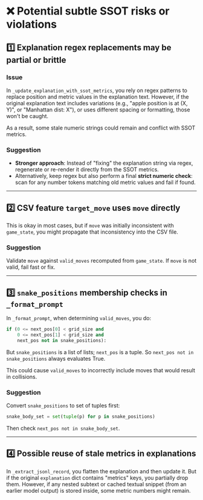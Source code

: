 # ❌ **Potential subtle SSOT risks or violations**

## 1️⃣ Explanation regex replacements may be partial or brittle

### Issue

In `_update_explanation_with_ssot_metrics`, you rely on regex patterns to replace position and metric values in the explanation text. However, if the original explanation text includes variations (e.g., "apple position is at (X, Y)", or "Manhattan dist: X"), or uses different spacing or formatting, those won't be caught.

As a result, some stale numeric strings could remain and conflict with SSOT metrics.

### Suggestion

* **Stronger approach**: Instead of "fixing" the explanation string via regex, regenerate or re-render it directly from the SSOT metrics.
* Alternatively, keep regex but also perform a final **strict numeric check**: scan for any number tokens matching old metric values and fail if found.

---

## 2️⃣ CSV feature `target_move` uses `move` directly

This is okay in most cases, but if `move` was initially inconsistent with `game_state`, you might propagate that inconsistency into the CSV file.

### Suggestion

Validate `move` against `valid_moves` recomputed from `game_state`. If `move` is not valid, fail fast or fix.

---

## 3️⃣ `snake_positions` membership checks in `_format_prompt`

In `_format_prompt`, when determining `valid_moves`, you do:

```python
if (0 <= next_pos[0] < grid_size and
    0 <= next_pos[1] < grid_size and
    next_pos not in snake_positions):
```

But `snake_positions` is a list of lists; `next_pos` is a tuple. So `next_pos not in snake_positions` always evaluates True.

This could cause `valid_moves` to incorrectly include moves that would result in collisions.

### Suggestion

Convert `snake_positions` to set of tuples first:

```python
snake_body_set = set(tuple(p) for p in snake_positions)
```

Then check `next_pos not in snake_body_set`.

---

## 4️⃣ Possible reuse of stale metrics in explanations

In `_extract_jsonl_record`, you flatten the explanation and then update it. But if the original `explanation` dict contains "metrics" keys, you partially drop them. However, if any nested subtext or cached textual snippet (from an earlier model output) is stored inside, some metric numbers might remain.
